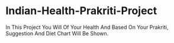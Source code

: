# Indian-Health-Prakriti-Project
In This Project You Will Of Your Health And Based On Your Prakriti, Suggestion And Diet Chart Will Be Shown.   

